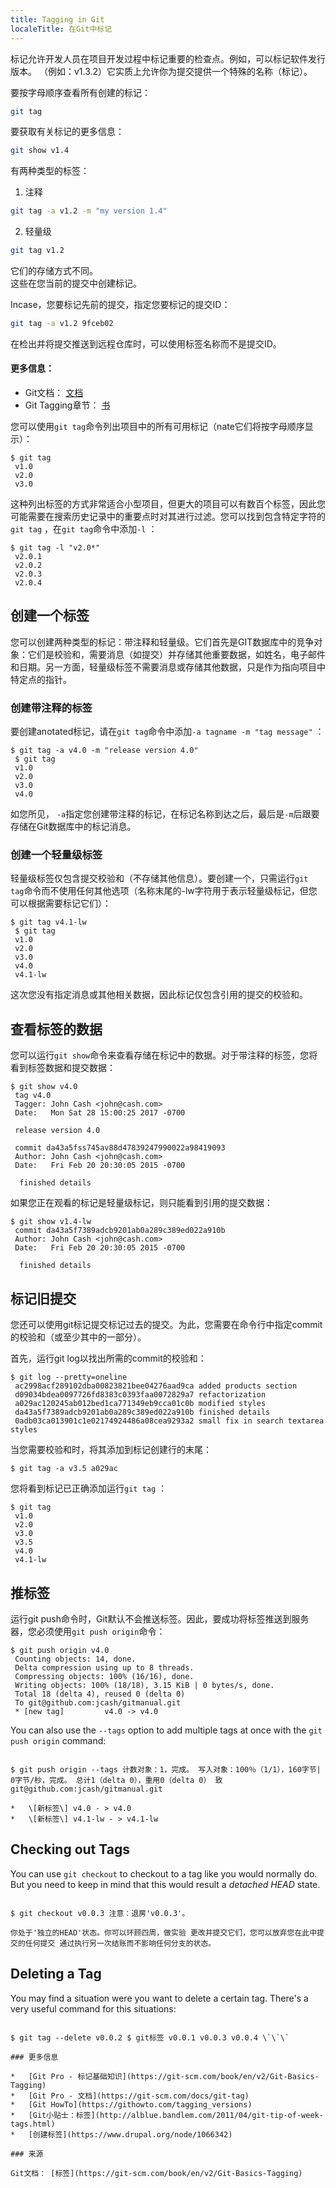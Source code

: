```yaml
---
title: Tagging in Git
localeTitle: 在Git中标记
---
```

标记允许开发人员在项目开发过程中标记重要的检查点。例如，可以标记软件发行版本。 （例如：v1.3.2）它实质上允许你为提交提供一个特殊的名称（标记）。

要按字母顺序查看所有创建的标记：

```bash
git tag 
```

要获取有关标记的更多信息：

```bash
git show v1.4 
```

有两种类型的标签：

1.  注释

```bash
git tag -a v1.2 -m "my version 1.4" 
```

2.  轻量级

```bash
git tag v1.2 
```

它们的存储方式不同。  
这些在您当前的提交中创建标记。

Incase，您要标记先前的提交，指定您要标记的提交ID：

```bash
git tag -a v1.2 9fceb02 
```

在检出并将提交推送到远程仓库时，可以使用标签名称而不是提交ID。

#### 更多信息：

*   Git文档： [文档](https://git-scm.com/docs/git-tag)
*   Git Tagging章节： [书](https://git-scm.com/book/en/v2/Git-Basics-Tagging)

您可以使用`git tag`命令列出项目中的所有可用标记（nate它们将按字母顺序显示）：
```
$ git tag 
 v1.0 
 v2.0 
 v3.0 
```

这种列出标签的方式非常适合小型项目，但更大的项目可以有数百个标签，因此您可能需要在搜索历史记录中的重要点时对其进行过滤。您可以找到包含特定字符的`git tag` ，在`git tag`命令中添加`-l` ：
```
$ git tag -l "v2.0*" 
 v2.0.1 
 v2.0.2 
 v2.0.3 
 v2.0.4 
```

## 创建一个标签

您可以创建两种类型的标记：带注释和轻量级。它们首先是GIT数据库中的竞争对象：它们是校验和，需要消息（如提交）并存储其他重要数据，如姓名，电子邮件和日期。另一方面，轻量级标签不需要消息或存储其他数据，只是作为指向项目中特定点的指针。

### 创建带注释的标签

要创建anotated标记，请在`git tag`命令中添加`-a tagname -m "tag message"` ：
```
$ git tag -a v4.0 -m "release version 4.0" 
 $ git tag 
 v1.0 
 v2.0 
 v3.0 
 v4.0 
```

如您所见， `-a`指定您创建带注释的标记，在标记名称到达之后，最后是`-m`后跟要存储在Git数据库中的标记消息。

### 创建一个轻量级标签

轻量级标签仅包含提交校验和（不存储其他信息）。要创建一个，只需运行`git tag`命令而不使用任何其他选项（名称末尾的-lw字符用于表示轻量级标记，但您可以根据需要标记它们）：
```
$ git tag v4.1-lw 
 $ git tag 
 v1.0 
 v2.0 
 v3.0 
 v4.0 
 v4.1-lw 
```

这次您没有指定消息或其他相关数据，因此标记仅包含引用的提交的校验和。

## 查看标签的数据

您可以运行`git show`命令来查看存储在标记中的数据。对于带注释的标签，您将看到标签数据和提交数据：
```
$ git show v4.0 
 tag v4.0 
 Tagger: John Cash <john@cash.com> 
 Date:   Mon Sat 28 15:00:25 2017 -0700 
 
 release version 4.0 
 
 commit da43a5fss745av88d47839247990022a98419093 
 Author: John Cash <john@cash.com> 
 Date:   Fri Feb 20 20:30:05 2015 -0700 
 
  finished details 
```

如果您正在观看的标记是轻量级标记，则只能看到引用的提交数据：
```
$ git show v1.4-lw 
 commit da43a5f7389adcb9201ab0a289c389ed022a910b 
 Author: John Cash <john@cash.com> 
 Date:   Fri Feb 20 20:30:05 2015 -0700 
 
  finished details 
```

## 标记旧提交

您还可以使用git标记提交标记过去的提交。为此，您需要在命令行中指定commit的校验和（或至少其中的一部分）。

首先，运行git log以找出所需的commit的校验和：
```
$ git log --pretty=oneline 
 ac2998acf289102dba00823821bee04276aad9ca added products section 
 d09034bdea0097726fd8383c0393faa0072829a7 refactorization 
 a029ac120245ab012bed1ca771349eb9cca01c0b modified styles 
 da43a5f7389adcb9201ab0a289c389ed022a910b finished details 
 0adb03ca013901c1e02174924486a08cea9293a2 small fix in search textarea styles 
```

当您需要校验和时，将其添加到标记创建行的末尾：
```
$ git tag -a v3.5 a029ac 
```

您将看到标记已正确添加运行`git tag` ：
```
$ git tag 
 v1.0 
 v2.0 
 v3.0 
 v3.5 
 v4.0 
 v4.1-lw 
```

## 推标签

运行git push命令时，Git默认不会推送标签。因此，要成功将标签推送到服务器，您必须使用`git push origin`命令：
```
$ git push origin v4.0 
 Counting objects: 14, done. 
 Delta compression using up to 8 threads. 
 Compressing objects: 100% (16/16), done. 
 Writing objects: 100% (18/18), 3.15 KiB | 0 bytes/s, done. 
 Total 18 (delta 4), reused 0 (delta 0) 
 To git@github.com:jcash/gitmanual.git 
 * [new tag]         v4.0 -> v4.0 
 ``` 
 
 You can also use the ```--tags``` option to add multiple tags at once with the ```git push origin``` command: 
```

$ git push origin --tags 计数对象：1，完成。 写入对象：100％（1/1），160字节| 0字节/秒，完成。 总计1（delta 0），重用0（delta 0） 致git@github.com:jcash/gitmanual.git

*   \[新标签\] v4.0 - > v4.0
*   \[新标签\] v4.1-lw - > v4.1-lw
```
## Checking out Tags 
 
 You can use ```git checkout``` to checkout to a tag like you would normally do. But you need to keep in mind that this would result a *detached HEAD* state. 
```

$ git checkout v0.0.3 注意：退房'v0.0.3'。

你处于'独立的HEAD'状态。你可以环顾四周，做实验 更改并提交它们，您可以放弃您在此中提交的任何提交 通过执行另一次结账而不影响任何分支的状态。
```
## Deleting a Tag 
 
 You may find a situation were you want to delete a certain tag. There's a very useful command for this situations: 
```

$ git tag --delete v0.0.2 $ git标签 v0.0.1 v0.0.3 v0.0.4 \`\`\`

### 更多信息

*   [Git Pro - 标记基础知识](https://git-scm.com/book/en/v2/Git-Basics-Tagging)
*   [Git Pro - 文档](https://git-scm.com/docs/git-tag)
*   [Git HowTo](https://githowto.com/tagging_versions)
*   [Git小贴士：标签](http://alblue.bandlem.com/2011/04/git-tip-of-week-tags.html)
*   [创建标签](https://www.drupal.org/node/1066342)

### 来源

Git文档： [标签](https://git-scm.com/book/en/v2/Git-Basics-Tagging)